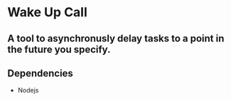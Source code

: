 # Wake Up Call #

## A tool to asynchronusly delay tasks to a point in the future you specify. ##

## Dependencies ##
* Nodejs
